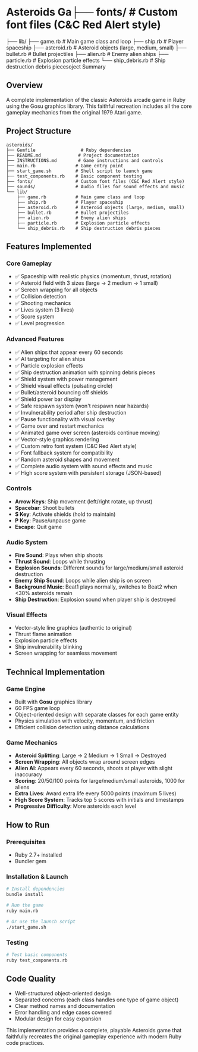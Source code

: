 # Asteroids Ga├── fonts/                # Custom font files (C&C Red Alert style)
├── lib/
    ├── game.rb           # Main game class and loop
    ├── ship.rb           # Player spaceship
    ├── asteroid.rb       # Asteroid objects (large, medium, small)
    ├── bullet.rb         # Bullet projectiles
    ├── alien.rb          # Enemy alien ships
    ├── particle.rb       # Explosion particle effects
    └── ship_debris.rb    # Ship destruction debris piecesoject Summary

## Overview
A complete implementation of the classic Asteroids arcade game in Ruby using the Gosu graphics library. This faithful recreation includes all the core gameplay mechanics from the original 1979 Atari game.

## Project Structure
```
asteroids/
├── Gemfile                 # Ruby dependencies
├── README.md              # Project documentation
├── INSTRUCTIONS.md        # Game instructions and controls
├── main.rb               # Game entry point
├── start_game.sh         # Shell script to launch game
├── test_components.rb    # Basic component testing
├── fonts/                # Custom font files (C&C Red Alert style)
├── sounds/               # Audio files for sound effects and music
└── lib/
    ├── game.rb           # Main game class and loop
    ├── ship.rb           # Player spaceship
    ├── asteroid.rb       # Asteroid objects (large, medium, small)
    ├── bullet.rb         # Bullet projectiles
    ├── alien.rb          # Enemy alien ships
    ├── particle.rb       # Explosion particle effects
    └── ship_debris.rb    # Ship destruction debris pieces
```

## Features Implemented

### Core Gameplay
- ✅ Spaceship with realistic physics (momentum, thrust, rotation)
- ✅ Asteroid field with 3 sizes (large → 2 medium → 1 small)
- ✅ Screen wrapping for all objects
- ✅ Collision detection
- ✅ Shooting mechanics
- ✅ Lives system (3 lives)
- ✅ Score system
- ✅ Level progression

### Advanced Features
- ✅ Alien ships that appear every 60 seconds
- ✅ AI targeting for alien ships
- ✅ Particle explosion effects
- ✅ Ship destruction animation with spinning debris pieces
- ✅ Shield system with power management
- ✅ Shield visual effects (pulsating circle)
- ✅ Bullet/asteroid bouncing off shields
- ✅ Shield power bar display
- ✅ Safe respawn system (won't respawn near hazards)
- ✅ Invulnerability period after ship destruction
- ✅ Pause functionality with visual overlay
- ✅ Game over and restart mechanics
- ✅ Animated game over screen (asteroids continue moving)
- ✅ Vector-style graphics rendering
- ✅ Custom retro font system (C&C Red Alert style)
- ✅ Font fallback system for compatibility
- ✅ Random asteroid shapes and movement
- ✅ Complete audio system with sound effects and music
- ✅ High score system with persistent storage (JSON-based)

### Controls
- **Arrow Keys**: Ship movement (left/right rotate, up thrust)
- **Spacebar**: Shoot bullets
- **S Key**: Activate shields (hold to maintain)
- **P Key**: Pause/unpause game
- **Escape**: Quit game

### Audio System
- **Fire Sound**: Plays when ship shoots
- **Thrust Sound**: Loops while thrusting
- **Explosion Sounds**: Different sounds for large/medium/small asteroid destruction
- **Enemy Ship Sound**: Loops while alien ship is on screen
- **Background Music**: Beat1 plays normally, switches to Beat2 when <30% asteroids remain
- **Ship Destruction**: Explosion sound when player ship is destroyed

### Visual Effects
- Vector-style line graphics (authentic to original)
- Thrust flame animation
- Explosion particle effects
- Ship invulnerability blinking
- Screen wrapping for seamless movement

## Technical Implementation

### Game Engine
- Built with **Gosu** graphics library
- 60 FPS game loop
- Object-oriented design with separate classes for each game entity
- Physics simulation with velocity, momentum, and friction
- Efficient collision detection using distance calculations

### Game Mechanics
- **Asteroid Splitting**: Large → 2 Medium → 1 Small → Destroyed
- **Screen Wrapping**: All objects wrap around screen edges
- **Alien AI**: Appears every 60 seconds, shoots at player with slight inaccuracy
- **Scoring**: 20/50/100 points for large/medium/small asteroids, 1000 for aliens
- **Extra Lives**: Award extra life every 5000 points (maximum 5 lives)
- **High Score System**: Tracks top 5 scores with initials and timestamps
- **Progressive Difficulty**: More asteroids each level

## How to Run

### Prerequisites
- Ruby 2.7+ installed
- Bundler gem

### Installation & Launch
```bash
# Install dependencies
bundle install

# Run the game
ruby main.rb

# Or use the launch script
./start_game.sh
```

### Testing
```bash
# Test basic components
ruby test_components.rb
```

## Code Quality
- Well-structured object-oriented design
- Separated concerns (each class handles one type of game object)
- Clear method names and documentation
- Error handling and edge cases covered
- Modular design for easy expansion

This implementation provides a complete, playable Asteroids game that faithfully recreates the original gameplay experience with modern Ruby code practices.
